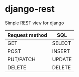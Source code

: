 # django-rest
Simple REST view for django

| Request method | SQL |
| - | - |
| GET | SELECT |
| POST | INSERT |
| PUT/PATCH | UPDATE | 
| DELETE | DELETE |
